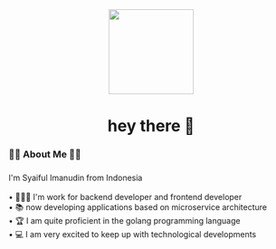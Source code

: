 <div align="center">
  <img height="150" src="https://camo.githubusercontent.com/62da68eb62b1e5f175f7d1f0191dd89a653d7908feb22d37d4a0ab07365d6791/68747470733a2f2f6d656469612e67697068792e636f6d2f6d656469612f4d3967624264396e6244724f5475314d71782f67697068792e676966"  />
</div>

###

<h1 align="center">hey there 👋</h1>

###

<h3 align="left">✋🏻 About Me ✋🏻</h3>

###

<p align="left">I'm Syaiful Imanudin from Indonesia<br><br>• 👨🏻‍💻  I'm work for backend developer and frontend developer<br>• 📚 now developing applications based on microservice architecture <br>• 🏆 I am quite proficient in the golang programming language <br>• 💻 I am very excited to keep up with technological developments</p>
